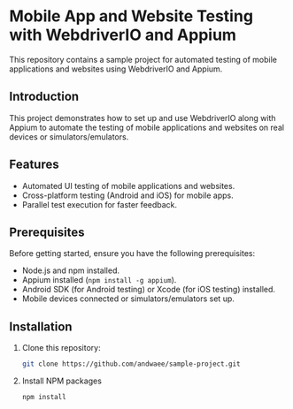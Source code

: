 # Mobile App and Website Testing with WebdriverIO and Appium

This repository contains a sample project for automated testing of mobile applications and websites using WebdriverIO and Appium.

## Introduction

This project demonstrates how to set up and use WebdriverIO along with Appium to automate the testing of mobile applications and websites on real devices or simulators/emulators.

## Features

- Automated UI testing of mobile applications and websites.
- Cross-platform testing (Android and iOS) for mobile apps.
- Parallel test execution for faster feedback.

## Prerequisites

Before getting started, ensure you have the following prerequisites:

- Node.js and npm installed.
- Appium installed (`npm install -g appium`).
- Android SDK (for Android testing) or Xcode (for iOS testing) installed.
- Mobile devices connected or simulators/emulators set up.

## Installation

1. Clone this repository:

   ```sh
   git clone https://github.com/andwaee/sample-project.git
   ```


2. Install NPM packages
   ```sh
   npm install
   ```